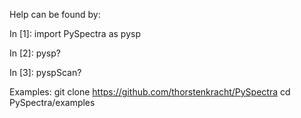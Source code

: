 
Help can be found by: 

In [1]: import PySpectra as pysp

In [2]: pysp?

In [3]: pyspScan?

Examples: 
  git clone https://github.com/thorstenkracht/PySpectra 
  cd PySpectra/examples


